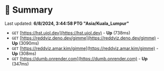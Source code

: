 # 📖 Summary
Last updated: **6/8/2024, 3:44:58 PTG "Asia/Kuala_Lumpur"**

- `GET` [https://hst.ujol.dev](https://hst.ujol.dev) - **Up** (738ms)
- `GET` [https://reddviz.deno.dev/gimme](https://reddviz.deno.dev/gimme) - **Up** (3090ms)
- `GET` [https://reddviz.amar.kim/gimme](https://reddviz.amar.kim/gimme) - **Up** (308ms)
- `GET` [https://dumb.onrender.com](https://dumb.onrender.com) - **Up** (347ms)
